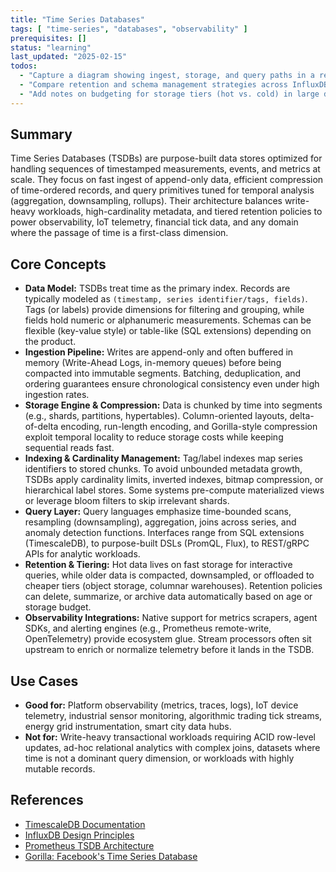 ```yaml
---
title: "Time Series Databases"
tags: [ "time-series", "databases", "observability" ]
prerequisites: []
status: "learning"
last_updated: "2025-02-15"
todos:
  - "Capture a diagram showing ingest, storage, and query paths in a reference TSDB."
  - "Compare retention and schema management strategies across InfluxDB, TimescaleDB, and ClickHouse."
  - "Add notes on budgeting for storage tiers (hot vs. cold) in large deployments."
---
```


## Summary

Time Series Databases (TSDBs) are purpose-built data stores optimized for handling sequences of timestamped measurements, events, and metrics at scale. They focus on fast ingest of append-only data, efficient compression of time-ordered records, and query primitives tuned for temporal analysis (aggregation, downsampling, rollups). Their architecture balances write-heavy workloads, high-cardinality metadata, and tiered retention policies to power observability, IoT telemetry, financial tick data, and any domain where the passage of time is a first-class dimension.

## Core Concepts

-   **Data Model:** TSDBs treat time as the primary index. Records are typically modeled as `(timestamp, series identifier/tags, fields)`. Tags (or labels) provide dimensions for filtering and grouping, while fields hold numeric or alphanumeric measurements. Schemas can be flexible (key-value style) or table-like (SQL extensions) depending on the product.
-   **Ingestion Pipeline:** Writes are append-only and often buffered in memory (Write-Ahead Logs, in-memory queues) before being compacted into immutable segments. Batching, deduplication, and ordering guarantees ensure chronological consistency even under high ingestion rates.
-   **Storage Engine & Compression:** Data is chunked by time into segments (e.g., shards, partitions, hypertables). Column-oriented layouts, delta-of-delta encoding, run-length encoding, and Gorilla-style compression exploit temporal locality to reduce storage costs while keeping sequential reads fast.
-   **Indexing & Cardinality Management:** Tag/label indexes map series identifiers to stored chunks. To avoid unbounded metadata growth, TSDBs apply cardinality limits, inverted indexes, bitmap compression, or hierarchical label stores. Some systems pre-compute materialized views or leverage bloom filters to skip irrelevant shards.
-   **Query Layer:** Query languages emphasize time-bounded scans, resampling (downsampling), aggregation, joins across series, and anomaly detection functions. Interfaces range from SQL extensions (TimescaleDB), to purpose-built DSLs (PromQL, Flux), to REST/gRPC APIs for analytic workloads.
-   **Retention & Tiering:** Hot data lives on fast storage for interactive queries, while older data is compacted, downsampled, or offloaded to cheaper tiers (object storage, columnar warehouses). Retention policies can delete, summarize, or archive data automatically based on age or storage budget.
-   **Observability Integrations:** Native support for metrics scrapers, agent SDKs, and alerting engines (e.g., Prometheus remote-write, OpenTelemetry) provide ecosystem glue. Stream processors often sit upstream to enrich or normalize telemetry before it lands in the TSDB.

## Use Cases

-   **Good for:** Platform observability (metrics, traces, logs), IoT device telemetry, industrial sensor monitoring, algorithmic trading tick streams, energy grid instrumentation, smart city data hubs.
-   **Not for:** Write-heavy transactional workloads requiring ACID row-level updates, ad-hoc relational analytics with complex joins, datasets where time is not a dominant query dimension, or workloads with highly mutable records.

## References

-   [TimescaleDB Documentation](https://docs.timescale.com/)
-   [InfluxDB Design Principles](https://docs.influxdata.com/influxdb/v2/reference/key-concepts/design-principles/)
-   [Prometheus TSDB Architecture](https://prometheus.io/docs/prometheus/latest/storage/)
-   [Gorilla: Facebook's Time Series Database](https://www.vldb.org/pvldb/vol8/p1816-teller.pdf)
